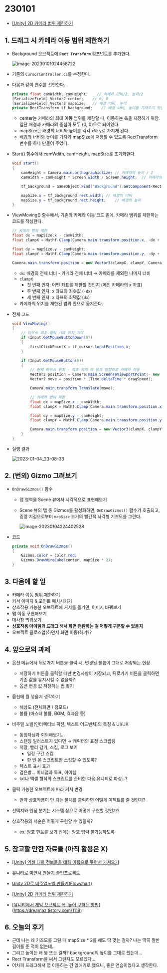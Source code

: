 # 230101

- [[Unity] 2D 카메라 범위 제한하기](https://velog.io/@cedongne/Unity-2D-%EC%B9%B4%EB%A9%94%EB%9D%BC-%EB%B2%94%EC%9C%84-%EC%A0%9C%ED%95%9C%ED%95%98%EA%B8%B0)



## 1. 드래그 시 카메라 이동 범위 제한하기

- Background 오브젝트에 **`Rect Transform`** 컴포넌트를 추가한다.

  ![image-20230101024458722](Assets/230101.assets/image-20230101024458722.png)



- 기존의 `CursorController.cs`를 수정한다.

- 다음과 같이 변수를 선언한다.

  ```csharp
  private float camWidth, camHeight;	// 카메라 너비/2, 높이/2
  [SerializeField] Vector2 center;    // 0, 0
  [SerializeField] Vector2 mapSize;   // 배경 너비, 높이
  private RectTransform tf_background;    // 배경 너비, 높이를 가져오기 위한 변수
  ```
  
  - center는 카메라의 최대 이동 범위를 제한할 때, 이동하는 축을 지정하기 위함. 일단 배경과 카메라의 중심이 모두 (0, 0)으로 되어있다.
  - mapSize는 배경의 너비와 높이를 각각 x와 y로 가지게 된다.
  - 배경의 너비와 높이를 가져와 mapSize에 저장할 수 있도록 RectTransform 변수를 하나 만들어 주었다.



- Start() 함수에서 camWdith, camHeight, mapSize를 초기화한다.

  ```csharp
  void start()
  {
      camHeight = Camera.main.orthographicSize;	// 카메라의 높이 / 2
      camWidth = camHeight * Screen.width / Screen.height;	// 카메라의 너비 / 2
  
      tf_background = GameObject.Find("Background").GetComponent<RectTransform>();
  
      mapSize.x = tf_background.rect.width;	// 배경의 너비
      mapSize.y = tf_background.rect.height;	// 배경의 높이
  }
  ```



- ViewMoving() 함수에서, 기존의 카메라 이동 코드 밑에, 카메라 범위를 제한하는 코드를 작성한다.

  ```csharp
  // 카메라 범위 제한
  float dx = mapSize.x - camWidth;
  float clampX = Mathf.Clamp(Camera.main.transform.position.x, -dx + center.x, dx + center.x);
  
  float dy = mapSize.y - camHeight;
  float clampY = Mathf.Clamp(Camera.main.transform.position.y, -dy + center.y, dy + center.y);
  
  Camera.main.transform.position = new Vector3(clampX, clampY, Camera.main.transform.position.z);
  ```

  - `dx`: 배경의 전체 너비 - 카메라 전체 너비 → 카메라를 제외한 나머지 너비
  - `clampX`
    - 첫 번째 인자: 어떤 좌표를 제한할 것인지 (메인 카메라의 x 좌표)
    - 두 번째 인자: x 좌표의 최솟값 (`-dx`)
    - 세 번째 인자: x 좌표의 최댓값 (`dx`)
  - 카메라의 위치를 제한된 범위 안으로 옮겨준다.

 

- 전체 코드 

  ```csharp
  void ViewMoving()
  {
      // 마우스 최초 클릭 시의 위치 기억
      if (Input.GetMouseButtonDown(0))
      {
          firstClickPointX = tf_cursor.localPosition.x;
      }
  
      if (Input.GetMouseButton(0))
      {
          // 현재 마우스 위치 - 최초 위치 의 음의 방향으로 카메라 이동
          Vector2 position = Camera.main.ScreenToViewportPoint(- new Vector3(tf_cursor.localPosition.x - firstClickPointX, 0, 0));
          Vector2 move = position * (Time.deltaTime * dragSpeed);
  
          Camera.main.transform.Translate(move);
  
          // 카메라 범위 제한
          float dx = mapSize.x - camWidth;
          float clampX = Mathf.Clamp(Camera.main.transform.position.x, -dx + center.x, dx + center.x);
  
          float dy = mapSize.y - camHeight;
          float clampY = Mathf.Clamp(Camera.main.transform.position.y, -dy + center.y, dy + center.y);
  
          Camera.main.transform.position = new Vector3(clampX, clampY, Camera.main.transform.position.z);
      }
  }
  ```



- 실행 결과

  ![2023-01-04_23-08-33](Assets/230101.assets/2023-01-04_23-08-33.gif)



## 2. (번외) Gizmo 그려보기

- `OnDrawGizmos()` 함수

  - 맵 영역을 Scene 뷰에서 시각적으로 표현해보기

  - Scene 뷰의 탭 중 Gizmos를 활성화하면, `OnDrawGizmos()` 함수가 호출되고, 중앙 지점으로부터 `mapSize` 크기의 빨간색 사각형 기즈모를 그린다.

    ![image-20230104224402528](Assets/230101.assets/image-20230104224402528.png)



- 코드

  ```csharp
  private void OnDrawGizmos()
  {
      Gizmos.color = Color.red;
      Gizmos.DrawWireCube(center, mapSize * 2);
  }
  ```



## 3. 다음에 할 일

- ~~카메라 이동 범위 제한하기~~
- 커서 이미지 & 포인트 매치시키기
- 상호작용 가능한 오브젝트에 커서를 옮기면, 이미지 바꿔보기
- 맵 이동 구현해보기
- 대사창 띄워보기
- **상호작용 아이템과 드래그 해서 화면 전환하는 걸 어떻게 구분할 수 있을지**
- 오브젝트 클로즈업(하면서 화면 이동)하기??



## 4. 앞으로의 과제

- 옵션 메뉴에서 뒤로가기 버튼을 클릭 시, 변경된 볼륨이 그대로 저장되는 현상
  - 저장하기 버튼을 클릭할 때만 변경사항이 저장되고, 뒤로가기 버튼을 클릭하면 기존 값을 유지시킬 수 없을까?
  - 옵션 변경 값 저장하는 법 찾기
- 옵션에 뭘 넣을지 생각하기
  - 해상도 (전체화면 / 창모드)
  - 볼륨 (마스터 볼륨, BGM, 효과음 등)



- 비주얼 노벨(인터렉티브 픽션, 텍스트 어드벤처)의 특징 & UI/UX
  - 동업자님과 회의해보기...
  - 스탠딩 일러스트가 있다면 → 캐릭터의 표정 스크립팅
  - 저장, 빨리 감기, 스킵, 로그 보기
    - 일정 구간 스킵
    - 한 번 본 스크립트만 스킵할 수 있도록?
  - 텍스트 표시 효과
  - 검은방... 미니맵과 목표, 아이템
  - txt나 엑셀 형식의 스크립트를 준비한 다음 유니티로 파싱...?
- 클릭 가능한 오브젝트에 따라 커서 변경
  - 만약 상호작용이 안 되는 물체를 클릭하면 어떻게 이펙트를 줄 것인가?
- 선택지와 엔딩 분기는 시스템 상으로 어떻게 구현할 것인가?
- 상호작용의 서순은 어떻게 구현할 수 있을까?
  - ex. 암호 힌트를 보기 전에는 암호 입력 불가능하도록



## 5. 참고할 만한 자료들 (아직 활용은 X)

- [[Unity] 엑셀 대화 정보들을 대화 이름으로 묶어서 가져오기](https://velog.io/@gkswh4860/Unity-%EC%97%91%EC%85%80-%EB%8C%80%ED%99%94-%EB%82%B4%EC%9A%A9%EC%9D%84-%EB%8C%80%ED%99%94-%EC%9D%B4%EB%A6%84%EC%9C%BC%EB%A1%9C-%EB%AC%B6%EC%96%B4%EC%84%9C-%EA%B0%80%EC%A0%B8%EC%98%A4%EA%B8%B0)
- [유니티로 미연시 만들기 졸업프로젝트](https://www.youtube.com/watch?v=eWT0TsknaiU&t=7s)
- [Unity 2D로 비주얼노벨 만들기(Flowchart)](https://m.blog.naver.com/liear1997/221292510685)



- [[Unity] 2D 카메라 범위 제한하기](https://velog.io/@cedongne/Unity-2D-%EC%B9%B4%EB%A9%94%EB%9D%BC-%EB%B2%94%EC%9C%84-%EC%A0%9C%ED%95%9C%ED%95%98%EA%B8%B0)

- [[유니티에서 게임 오브젝트 폭, 높이 구하는 방법](https://dreamaz.tistory.com/1118)](https://dreamaz.tistory.com/1118)



## 6. 오늘의 후기

- 근데 나는 왜 기즈모를 그릴 때 mapSize * 2를 해도 딱 맞는 걸까? 나는 딱히 절반 길이를 준 적이 없는데..
- 그리고 높이는 왜 붕 뜨는 걸까? background의 높이를 그대로 줬는데...
- Rect Transform을 써서 그런지도 모르겠다...
- 어차피 드래그해서 맵 이동하는 건 없애기로 했으니, 좋은 연습이었다고 생각한다.
